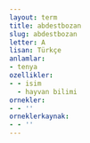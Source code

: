 ```yaml
---
layout: term
title: abdestbozan
slug: abdestbozan
letter: A
lisan: Türkçe
anlamlar:
- tenya
ozellikler:
- - isim
  - hayvan bilimi
ornekler:
- - ''
orneklerkaynak:
- - ''
---
```

